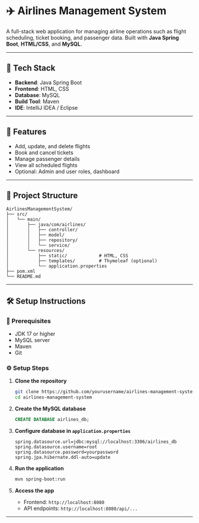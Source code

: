# ✈️ Airlines Management System

A full-stack web application for managing airline operations such as flight scheduling, ticket booking, and passenger data. Built with **Java Spring Boot**, **HTML/CSS**, and **MySQL**.

---

## 🔧 Tech Stack

- **Backend**: Java Spring Boot  
- **Frontend**: HTML, CSS  
- **Database**: MySQL  
- **Build Tool**: Maven  
- **IDE**: IntelliJ IDEA / Eclipse

---

## 🚀 Features

- Add, update, and delete flights
- Book and cancel tickets
- Manage passenger details
- View all scheduled flights
- Optional: Admin and user roles, dashboard

---

## 📁 Project Structure

```
AirlinesManagementSystem/
├── src/
│   └── main/
│       ├── java/com/airlines/
│       │   ├── controller/
│       │   ├── model/
│       │   ├── repository/
│       │   └── service/
│       └── resources/
│           ├── static/            # HTML, CSS
│           ├── templates/         # Thymeleaf (optional)
│           └── application.properties
├── pom.xml
└── README.md
```

---

## 🛠️ Setup Instructions

### 📌 Prerequisites

- JDK 17 or higher
- MySQL server
- Maven
- Git

### ⚙️ Setup Steps

1. **Clone the repository**
   ```bash
   git clone https://github.com/yourusername/airlines-management-system.git
   cd airlines-management-system
   ```

2. **Create the MySQL database**
   ```sql
   CREATE DATABASE airlines_db;
   ```

3. **Configure database in `application.properties`**
   ```properties
   spring.datasource.url=jdbc:mysql://localhost:3306/airlines_db
   spring.datasource.username=root
   spring.datasource.password=yourpassword
   spring.jpa.hibernate.ddl-auto=update
   ```

4. **Run the application**
   ```bash
   mvn spring-boot:run
   ```

5. **Access the app**
   - Frontend: `http://localhost:8080`
   - API endpoints: `http://localhost:8080/api/...`

---
